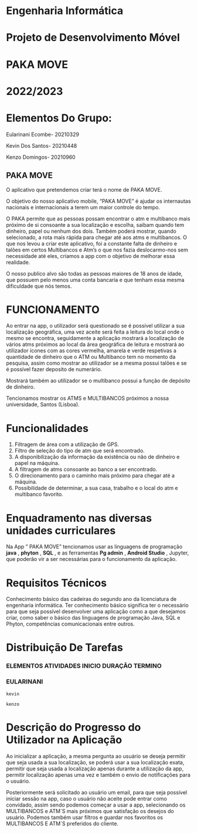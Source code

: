 
# Engenharia Informática

# Projeto de Desenvolvimento Móvel

# PAKA MOVE

# 2022/2023

# Elementos Do Grupo:

Eularinani Ecombe- 20210329

Kevin Dos Santos- 20210448

Kenzo Domingos- 20210960


## PAKA MOVE

O aplicativo que pretendemos criar terá o nome de PAKA MOVE.

O objetivo do nosso aplicativo mobile, “PAKA MOVE” é ajudar os internautas nacionais e
internacionais a terem um maior controle do tempo.

O PAKA permite que as pessoas possam encontrar o atm e multibanco mais próximo de si
consoante a sua localização e escolha, saibam quando tem dinheiro, papel ou nenhum dos
dois. Também poderá mostrar, quando selecionado, a rota mais rápida para chegar até aos
atms e multibancos. O que nos levou a criar este aplicativo, foi a constante falta de dinheiro e
talões em certos Multibancos e Atm’s o que nos fazia deslocarmo-nos sem necessidade até
eles, criamos a app com o objetivo de melhorar essa realidade.

O nosso publico alvo são todas as pessoas maiores de 18 anos de idade, que possuem pelo
menos uma conta bancaria e que tenham essa mesma dificuldade que nós temos.

# FUNCIONAMENTO

Ao entrar na app, o utilizador será questionado se é possível utilizar a sua localização
geográfica, uma vez aceite será feita a leitura do local onde o mesmo se encontra,
seguidamente a aplicação mostrará a localização de vários atms próximos ao local da área
geográfica de leitura e mostrará ao utilizador ícones com as cores vermelha, amarela e verde
respetivas a quantidade de dinheiro que o ATM ou Multibanco tem no momento da pesquisa,
assim como mostrar ao utilizador se a mesma possui talões e se é possível fazer deposito de
numerário.

Mostrará também ao utilizador se o multibanco possui a função de depósito de dinheiro.


Tencionamos mostrar os ATMS e MULTIBANCOS próximos a nossa universidade, Santos
(Lisboa).

# Funcionalidades

1. Filtragem de área com a utilização de GPS.
2. Filtro de seleção do tipo de atm que será encontrado.
3. A disponibilização da informação da existência ou não de dinheiro e papel na máquina.
4. A filtragem de atms consoante ao banco a ser encontrado.
5. O direcionamento para o caminho mais próximo para chegar até a máquina.
6. Possibilidade de determinar, a sua casa, trabalho e o local do atm e multibanco
    favorito.

# Enquadramento nas diversas unidades curriculares

Na App ” PAKA MOVE” tencionamos usar as linguagens de programação **java** , **phyton** , **SQL** , e
as ferramentas **Pg admin** , **Android Studio** , Jupyter, que poderão vir a ser necessárias para o
funcionamento da aplicação.

# Requisitos Técnicos

Conhecimento básico das cadeiras do segundo ano da licenciatura de engenharia informática.
Ter conhecimento básico significa ter o necessário para que seja possível desenvolver uma
aplicação como a que desejamos criar, como saber o básico das linguagens de programação
Java, SQL e Phyton, competências comunicacionais entre outros.

# Distribuição De Tarefas

### ELEMENTOS ATIVIDADES INICIO DURAÇÃO TERMINO

### EULARINANI

```
kevin
```
```
kenzo
```

# Descrição do Progresso do Utilizador na Aplicação 

Ao inicializar a aplicação, a mesma pergunta ao usuário se deseja permitir que seja usada a sua localização, se poderá usar a sua localização exata, permitir que seja usada a localização apenas durante a utilização da app, permitir localização apenas uma vez e também o envio de notificações para o usuário. 

Posteriormente será solicitado ao usuário um email, para que seja possível iniciar sessão na app, caso o usuário não aceite pode entrar como convidado, assim sendo podemos começar a usar a app, selecionando os MULTIBANCOS e ATM´S mais próximos que satisfação os desejos do usuário. Podemos também usar filtros e guardar nos favoritos os MULTIBANCOS E ATM´S preferidos do cliente. 

